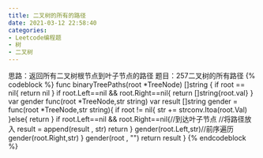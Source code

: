 ```yaml
---
title: 二叉树的所有的路径
date: 2021-03-12 22:58:40
categories: 
- Leetcode编程题
- 树
- 二叉树
---
```

思路：返回所有二叉树根节点到叶子节点的路径
题目：257二叉树的所有路径
{% codeblock  %}
func binaryTreePaths(root *TreeNode) []string {
    if root == nil{
        return nil
    }
    if root.Left==nil && root.Right==nil{
        return []string{root.val}
    }
    var gender func(root *TreeNode,str string)
    var result []string
    gender = func(root *TreeNode,str string){
        if root != nil{
            str += strconv.Itoa(root.Val)
        }else{
            return 
        }
        if root.Left==nil && root.Right==nil{//到达叶子节点
            //将路径放入
            result = append(result , str)
            return 
        }
        gender(root.Left,str)//前序遍历
        gender(root.Right,str)
    }
    gender(root , "")
    return result
}
{% endcodeblock %}
